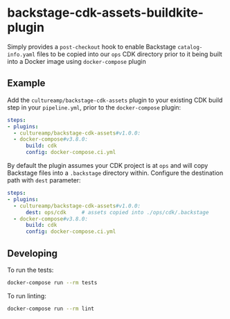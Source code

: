 # backstage-cdk-assets-buildkite-plugin

Simply provides a `post-checkout` hook to enable Backstage `catalog-info.yaml` files to be copied
into our `ops` CDK directory prior to it being built into a Docker image using `docker-compose` plugin

## Example

Add the `cultureamp/backstage-cdk-assets` plugin to your existing CDK build step in your `pipeline.yml`, prior to the `docker-compose` plugin:

```yaml
steps:
- plugins:
  - cultureamp/backstage-cdk-assets#v1.0.0:
  - docker-compose#v3.8.0:
      build: cdk
      config: docker-compose.ci.yml
```

By default the plugin assumes your CDK project is at `ops` and will copy Backstage files into a `.backstage` directory within. Configure the destination path with `dest` parameter:

```yaml
steps:
- plugins:
  - cultureamp/backstage-cdk-assets#v1.0.0:
      dest: ops/cdk     # assets copied into ./ops/cdk/.backstage
  - docker-compose#v3.8.0:
      build: cdk
      config: docker-compose.ci.yml
```

## Developing

To run the tests:

```sh
docker-compose run --rm tests
```

To run linting:

```sh
docker-compose run --rm lint
```
